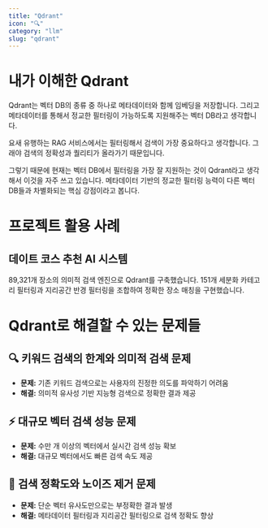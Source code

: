 ```yaml
---
title: "Qdrant"
icon: "🔍"
category: "llm"
slug: "qdrant"
---
```


# 내가 이해한 Qdrant

Qdrant는 벡터 DB의 종류 중 하나로 메타데이터와 함께 임베딩을 저장합니다. 그리고 메타데이터를 통해서 정교한 필터링이 가능하도록 지원해주는 벡터 DB라고 생각합니다.

요새 유행하는 RAG 서비스에서는 필터링해서 검색이 가장 중요하다고 생각합니다. 그래야 검색의 정확성과 퀄리티가 올라가기 때문입니다.

그렇기 때문에 현재는 벡터 DB에서 필터링을 가장 잘 지원하는 것이 Qdrant라고 생각해서 이것을 자주 쓰고 있습니다. 메타데이터 기반의 정교한 필터링 능력이 다른 벡터 DB들과 차별화되는 핵심 강점이라고 봅니다.

# 프로젝트 활용 사례

## 데이트 코스 추천 AI 시스템
89,321개 장소의 의미적 검색 엔진으로 Qdrant를 구축했습니다. 151개 세분화 카테고리 필터링과 지리공간 반경 필터링을 조합하여 정확한 장소 매칭을 구현했습니다.

# Qdrant로 해결할 수 있는 문제들

## 🔍 키워드 검색의 한계와 의미적 검색 문제
- **문제:** 기존 키워드 검색으로는 사용자의 진정한 의도를 파악하기 어려움
- **해결:** 의미적 유사성 기반 지능형 검색으로 정확한 결과 제공

## ⚡ 대규모 벡터 검색 성능 문제
- **문제:** 수만 개 이상의 벡터에서 실시간 검색 성능 확보
- **해결:** 대규모 벡터에서도 빠른 검색 속도 제공

## 🎯 검색 정확도와 노이즈 제거 문제
- **문제:** 단순 벡터 유사도만으로는 부정확한 결과 발생
- **해결:** 메타데이터 필터링과 지리공간 필터링으로 검색 정확도 향상